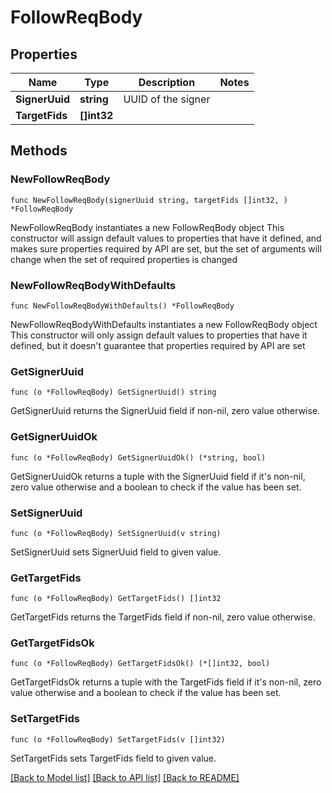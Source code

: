 # FollowReqBody

## Properties

Name | Type | Description | Notes
------------ | ------------- | ------------- | -------------
**SignerUuid** | **string** | UUID of the signer | 
**TargetFids** | **[]int32** |  | 

## Methods

### NewFollowReqBody

`func NewFollowReqBody(signerUuid string, targetFids []int32, ) *FollowReqBody`

NewFollowReqBody instantiates a new FollowReqBody object
This constructor will assign default values to properties that have it defined,
and makes sure properties required by API are set, but the set of arguments
will change when the set of required properties is changed

### NewFollowReqBodyWithDefaults

`func NewFollowReqBodyWithDefaults() *FollowReqBody`

NewFollowReqBodyWithDefaults instantiates a new FollowReqBody object
This constructor will only assign default values to properties that have it defined,
but it doesn't guarantee that properties required by API are set

### GetSignerUuid

`func (o *FollowReqBody) GetSignerUuid() string`

GetSignerUuid returns the SignerUuid field if non-nil, zero value otherwise.

### GetSignerUuidOk

`func (o *FollowReqBody) GetSignerUuidOk() (*string, bool)`

GetSignerUuidOk returns a tuple with the SignerUuid field if it's non-nil, zero value otherwise
and a boolean to check if the value has been set.

### SetSignerUuid

`func (o *FollowReqBody) SetSignerUuid(v string)`

SetSignerUuid sets SignerUuid field to given value.


### GetTargetFids

`func (o *FollowReqBody) GetTargetFids() []int32`

GetTargetFids returns the TargetFids field if non-nil, zero value otherwise.

### GetTargetFidsOk

`func (o *FollowReqBody) GetTargetFidsOk() (*[]int32, bool)`

GetTargetFidsOk returns a tuple with the TargetFids field if it's non-nil, zero value otherwise
and a boolean to check if the value has been set.

### SetTargetFids

`func (o *FollowReqBody) SetTargetFids(v []int32)`

SetTargetFids sets TargetFids field to given value.



[[Back to Model list]](../README.md#documentation-for-models) [[Back to API list]](../README.md#documentation-for-api-endpoints) [[Back to README]](../README.md)


